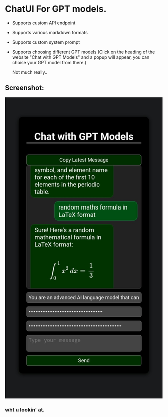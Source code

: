 # ChatUI For GPT models.
- Supports custom API endpoint
- Supports various markdown formats
- Supports custom system prompt
- Supports choosing different GPT models (Click on the heading of the website "Chat with GPT Models" and a popup will appear, you can choise your GPT model from there.)

  Not much really..

## Screenshot:

![Chatbot UI](./mobile.jpg)


### wht u lookin' at.
